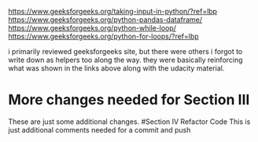 https://www.geeksforgeeks.org/taking-input-in-python/?ref=lbp
https://www.geeksforgeeks.org/python-pandas-dataframe/
https://www.geeksforgeeks.org/python-while-loop/
https://www.geeksforgeeks.org/python-for-loops/?ref=lbp

i primarily reviewed geeksforgeeks site, but there were others i forgot to write down as helpers too along the way. they were basically reinforcing what was shown in the links above along with the udacity material.  

# More changes needed for Section III

These are just some additional changes. 
#Section IV Refactor Code
This is just additional comments needed for a commit and push
